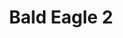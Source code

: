 ---
pid: ch842
title: Bald Eagle 2
location_transcription: No clue not from here
coordinates: "[-75.163889296018, 39.952169162827]"
zipcode: '20755'
gen_neighborhood: 
neighborhood: 
outside_phl: 'Ft Meade MD '
age: '19'
age_range: 13-19
instagram: 
image_file_name: ch_842.jpg
proposal_transcription: "#NAME?"
topic: Brotherly Love
topic_summary: '0'
type: Other No Form
keywords_other: 
credit: Ail Serrant
image_labels: "*these are hands"
twitter: 
facebook: 
permalink: "/monuments/ch842/"
layout: item-page
---
